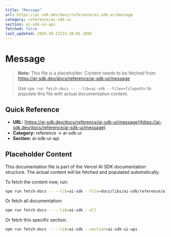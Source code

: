 ```yaml
---
title: "Message"
url: https://ai-sdk.dev/docs/reference/ai-sdk-ui/message
category: reference/ai-sdk-ui
section: ai-sdk-ui-api
fetched: false
last_updated: 2025-10-21T22:38:01.109Z
---
```


# Message

> **Note:** This file is a placeholder. Content needs to be fetched from https://ai-sdk.dev/docs/reference/ai-sdk-ui/message
>
> Use `npm run fetch-docs -- --lib=ai-sdk --file=<filepath>` to populate this file with actual documentation content.

## Quick Reference

- **URL:** [https://ai-sdk.dev/docs/reference/ai-sdk-ui/message](https://ai-sdk.dev/docs/reference/ai-sdk-ui/message)
- **Category:** reference → ai-sdk-ui
- **Section:** ai-sdk-ui-api

## Placeholder Content

This documentation file is part of the Vercel AI SDK documentation structure.
The actual content will be fetched and populated automatically.

To fetch the content now, run:

```bash
npm run fetch-docs -- --lib=ai-sdk --file=docs/libs/ai-sdk/reference/ai-sdk-ui/message.md
```

Or fetch all documentation:

```bash
npm run fetch-docs -- --lib=ai-sdk --all
```

Or fetch this specific section:

```bash
npm run fetch-docs -- --lib=ai-sdk --section=ai-sdk-ui-api
```
